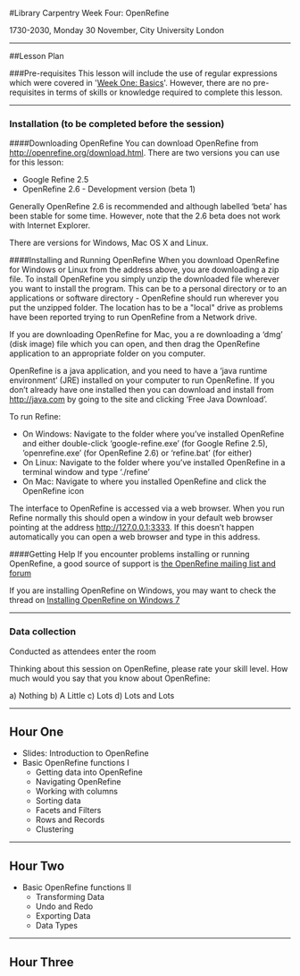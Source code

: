 #Library Carpentry Week Four: OpenRefine

1730-2030, Monday 30 November, City University London

_____
##Lesson Plan

###Pre-requisites
This lesson will include the use of regular expressions which were covered in '[Week One: Basics](https://github.com/LibraryCarpentry/week-one-library-carpentry)'. However, there are no pre-requisites in terms of skills or knowledge required to complete this lesson.

_____
### Installation (to be completed before the session)

####Downloading OpenRefine
You can download OpenRefine from http://openrefine.org/download.html. There are two versions you can use for this lesson:

* Google Refine 2.5
* OpenRefine 2.6 - Development version (beta 1)

Generally OpenRefine 2.6 is recommended and although labelled ‘beta’ has been stable for some time. However, note that the 2.6 beta does not work with Internet Explorer.

There are versions for Windows, Mac OS X and Linux.

####Installing and Running OpenRefine
When you download OpenRefine for Windows or Linux from the address above, you are downloading a zip file. To install OpenRefine you simply unzip the downloaded file wherever you want to install the program. This can be to a personal directory or to an applications or software directory - OpenRefine should run wherever you put the unzipped folder. The location has to be a "local" drive as problems have been reported trying to run OpenRefine from a Network drive.

If you are downloading OpenRefine for Mac, you a re downloading a ‘dmg’ (disk image) file which you can open, and then drag the OpenRefine application to an appropriate folder on you computer.

OpenRefine is a java application, and you need to have a ‘java runtime environment’ (JRE) installed on your computer to run OpenRefine. If you don’t already have one installed then you can download and install from http://java.com by going to the site and clicking ‘Free Java Download’.

To run Refine:

* On Windows: Navigate to the folder where you’ve installed OpenRefine and either double-click ‘google-refine.exe’ (for Google Refine 2.5), ’openrefine.exe’ (for OpenRefine 2.6) or ‘refine.bat’ (for either)
* On Linux: Navigate to the folder where you’ve installed OpenRefine in a terminal window and type ‘./refine’
* On Mac: Navigate to where you installed OpenRefine and click the OpenRefine icon

The interface to OpenRefine is accessed via a web browser. When you run Refine normally this should open a window in your default web browser pointing at the address http://127.0.0.1:3333. If this doesn’t happen automatically you can open a web browser and type in this address.

####Getting Help
If you encounter problems installing or running OpenRefine, a good source of support is [the OpenRefine mailing list and forum](https://groups.google.com/forum/?fromgroups#!forum/openrefine)

If you are installing OpenRefine on Windows, you may want to check the thread on [Installing OpenRefine on Windows 7](https://groups.google.com/forum/?fromgroups#!searchin/openrefine/64-bit%7Csort:date/openrefine/vUzqJqJ-sAA/Tb2Om9wvaqgJ)

_____
### Data collection

Conducted as attendees enter the room

Thinking about this session on OpenRefine, please rate your skill level. How much would you say that you know about OpenRefine:

a) Nothing
b) A Little
c) Lots
d) Lots and Lots

______
## Hour One
* Slides: Introduction to OpenRefine
* Basic OpenRefine functions I
    * Getting data into OpenRefine
    * Navigating OpenRefine
    * Working with columns
    * Sorting data
    * Facets and Filters
    * Rows and Records
    * Clustering

______
## Hour Two
* Basic OpenRefine functions II
    * Transforming Data
    * Undo and Redo
    * Exporting Data
    * Data Types
    
______
## Hour Three

